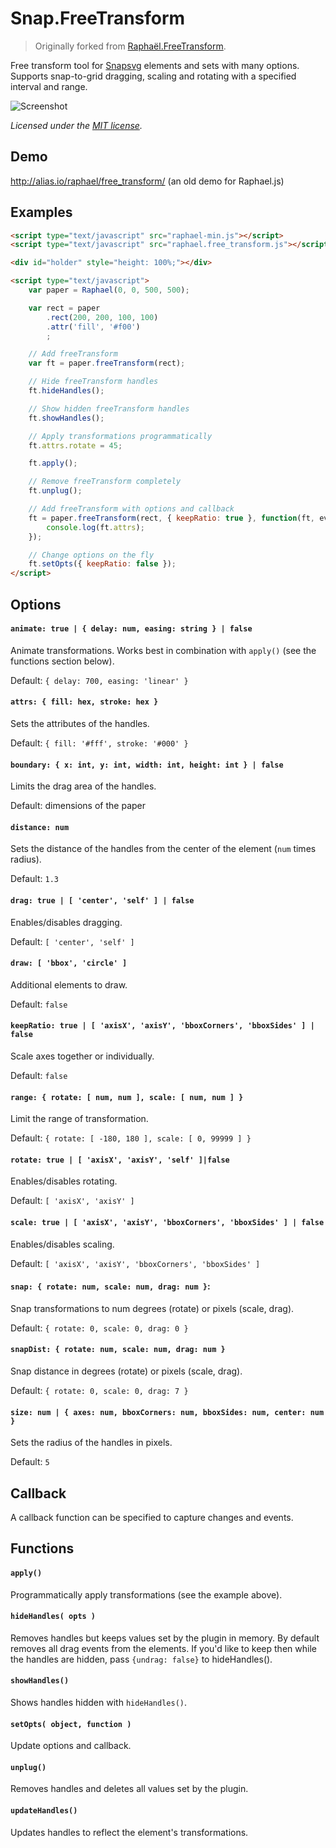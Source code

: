 Snap.FreeTransform
====================

>Originally forked from [Raphaël.FreeTransform](https://github.com/sgurenkov/Snap.FreeTransform.git).

  Free transform tool for [Snapsvg](http://snapsvg.io/) elements and sets with many options. Supports snap-to-grid dragging, scaling and rotating with a specified interval and range.

  ![Screenshot](https://github.com/ElbertF/Raphael.FreeTransform/raw/master/screenshot.png)

  *Licensed under the [MIT license](http://www.opensource.org/licenses/mit-license.php).*


Demo
----

  http://alias.io/raphael/free_transform/ (an old demo for Raphael.js)

Examples
--------

```html
<script type="text/javascript" src="raphael-min.js"></script>
<script type="text/javascript" src="raphael.free_transform.js"></script>

<div id="holder" style="height: 100%;"></div>

<script type="text/javascript">
	var paper = Raphael(0, 0, 500, 500);

	var rect = paper
		.rect(200, 200, 100, 100)
		.attr('fill', '#f00')
		;

	// Add freeTransform
	var ft = paper.freeTransform(rect);

	// Hide freeTransform handles
	ft.hideHandles();

	// Show hidden freeTransform handles
	ft.showHandles();

	// Apply transformations programmatically
	ft.attrs.rotate = 45;

	ft.apply();

	// Remove freeTransform completely
	ft.unplug();

	// Add freeTransform with options and callback
	ft = paper.freeTransform(rect, { keepRatio: true }, function(ft, events) {
		console.log(ft.attrs);
	});

	// Change options on the fly
	ft.setOpts({ keepRatio: false });
</script>
```

Options
-------

#### `animate: true | { delay: num, easing: string } | false`

Animate transformations. Works best in combination with `apply()` (see the functions section below).

Default: `{ delay: 700, easing: 'linear' }`


#### `attrs: { fill: hex, stroke: hex }`

Sets the attributes of the handles.

Default: `{ fill: '#fff', stroke: '#000' }`


#### `boundary: { x: int, y: int, width: int, height: int } | false`

Limits the drag area of the handles.

Default: dimensions of the paper


#### `distance: num`

Sets the distance of the handles from the center of the element (`num` times radius).

Default: `1.3`


#### `drag: true | [ 'center', 'self' ] | false`

Enables/disables dragging.

Default: `[ 'center', 'self' ]`


#### `draw: [ 'bbox', 'circle' ]`

Additional elements to draw.

Default: `false`


#### `keepRatio: true | [ 'axisX', 'axisY', 'bboxCorners', 'bboxSides' ] | false`

Scale axes together or individually.

Default: `false`


#### `range: { rotate: [ num, num ], scale: [ num, num ] }`

Limit the range of transformation.

Default: `{ rotate: [ -180, 180 ], scale: [ 0, 99999 ] }`


#### `rotate: true | [ 'axisX', 'axisY', 'self' ]|false`

Enables/disables rotating.

Default: `[ 'axisX', 'axisY' ]`


#### `scale: true | [ 'axisX', 'axisY', 'bboxCorners', 'bboxSides' ] | false`

Enables/disables scaling.

Default: `[ 'axisX', 'axisY', 'bboxCorners', 'bboxSides' ]`


#### `snap: { rotate: num, scale: num, drag: num }`: 

Snap transformations to num degrees (rotate) or pixels (scale, drag).

Default: `{ rotate: 0, scale: 0, drag: 0 }`


#### `snapDist: { rotate: num, scale: num, drag: num }`

Snap distance in degrees (rotate) or pixels (scale, drag).

Default: `{ rotate: 0, scale: 0, drag: 7 }`


#### `size: num | { axes: num, bboxCorners: num, bboxSides: num, center: num }`

Sets the radius of the handles in pixels.

Default: `5`


Callback
--------

A callback function can be specified to capture changes and events.


Functions
---------

#### `apply()`

Programmatically apply transformations (see the example above).


#### `hideHandles( opts )`

Removes handles but keeps values set by the plugin in memory. By
default removes all drag events from the elements. If you'd like to
keep then while the handles are hidden, pass ``{undrag: false}`` to
hideHandles().


#### `showHandles()`

Shows handles hidden with `hideHandles()`.


#### `setOpts( object, function )`

Update options and callback.


#### `unplug()`

Removes handles and deletes all values set by the plugin.


#### `updateHandles()`

Updates handles to reflect the element's transformations.
